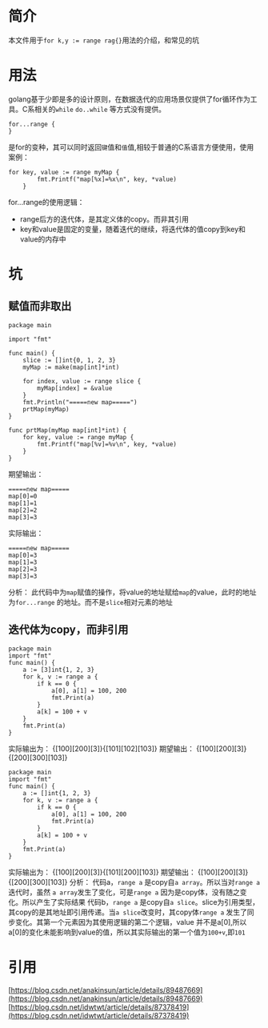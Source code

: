 # 简介

本文件用于`for k,y := range rag{}`用法的介绍，和常见的坑

# 用法

golang基于少即是多的设计原则，在数据迭代的应用场景仅提供了for循环作为工具。C系相关的`while` `do..while`
等方式没有提供。
```
for...range {
}
```
是for的变种，其可以同时返回`键`值和`值`值,相较于普通的C系语言方便使用，使用案例：
```
for key, value := range myMap {
		fmt.Printf("map[%x]=%x\n", key, *value)
	}

```
for...range的使用逻辑：

* range后方的迭代体，是其定义体的copy。而非其引用
* key和value是固定的变量，随着迭代的继续，将迭代体的值copy到key和value的内存中

# 坑

## 赋值而非取出

```
package main
 
import "fmt"
 
func main() {
	slice := []int{0, 1, 2, 3}
	myMap := make(map[int]*int)
 
	for index, value := range slice {
		myMap[index] = &value
	}
	fmt.Println("=====new map=====")
	prtMap(myMap)
}
 
func prtMap(myMap map[int]*int) {
	for key, value := range myMap {
		fmt.Printf("map[%v]=%v\n", key, *value)
	}
}
```

期望输出：
```
=====new map=====
map[0]=0
map[1]=1
map[2]=2
map[3]=3
```
实际输出：
```
=====new map=====
map[0]=3
map[1]=3
map[2]=3
map[3]=3
```
分析：
此代码中为`map`赋值的操作，将value的地址赋给`map`的value，此时的地址为`for...range`  的地址。而不是`slice`相对元素的地址

## 迭代体为copy，而非引用
```
package main
import "fmt"
func main() {
	a := [3]int{1, 2, 3}
	for k, v := range a {
		if k == 0 {
			a[0], a[1] = 100, 200
			fmt.Print(a)
		}
		a[k] = 100 + v
	}
	fmt.Print(a)
}
```
实际输出为：
{[100][200][3]}{[101][102][103]}
期望输出：
{[100][200][3]}{[200][300][103]}

```
package main
import "fmt"
func main() {
	a := []int{1, 2, 3}
	for k, v := range a {
		if k == 0 {
			a[0], a[1] = 100, 200
			fmt.Print(a)
		}
		a[k] = 100 + v
	}
	fmt.Print(a)
}
```
实际输出为：
{[100][200][3]}{[101][200][103]}
期望输出：
{[100][200][3]}{[200][300][103]}
分析：
代码a，`range a` 是copy自`a array`。所以当对`range a`迭代时，虽然 `a array`发生了变化，可是`range a` 因为是copy体，没有随之变化。所以产生了实际结果
代码b，`range a` 是copy自`a slice`。slice为引用类型，其copy的是其地址即引用传递。当`a slice`改变时，其copy体`range a` 发生了同步变化。其第一个元素因为其使用逻辑的第二个逻辑，value 并不是a[0],所以
a[0]的变化未能影响到value的值，所以其实际输出的第一个值为`100+v`,即`101`

# 引用
[https://blog.csdn.net/anakinsun/article/details/89487669](https://blog.csdn.net/anakinsun/article/details/89487669)
[https://blog.csdn.net/idwtwt/article/details/87378419](https://blog.csdn.net/idwtwt/article/details/87378419)